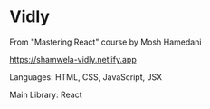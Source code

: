 # Vidly

From "Mastering React" course by Mosh Hamedani

https://shamwela-vidly.netlify.app

Languages: HTML, CSS, JavaScript, JSX

Main Library: React